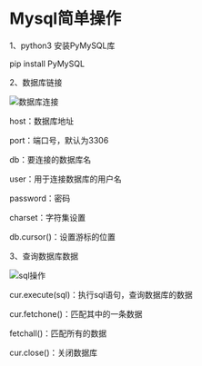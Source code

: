 # Mysql简单操作

1、python3 安装PyMySQL库

pip install PyMySQL

2、数据库链接

![数据库连接](E:\API-Testing\images\数据库连接.png)

host：数据库地址

port：端口号，默认为3306

db：要连接的数据库名

user：用于连接数据库的用户名

password：密码

charset：字符集设置

db.cursor()：设置游标的位置

3、查询数据库数据

![sql操作](E:\API-Testing\images\sql操作.png)

cur.execute(sql)：执行sql语句，查询数据库的数据

cur.fetchone()：匹配其中的一条数据

fetchall()：匹配所有的数据

cur.close()：关闭数据库

